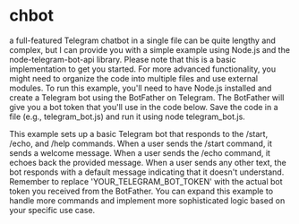 # chbot

a full-featured Telegram chatbot in a single file can be quite lengthy and complex, but I can provide you with a simple example using Node.js and the node-telegram-bot-api library. Please note that this is a basic implementation to get you started. For more advanced functionality, you might need to organize the code into multiple files and use external modules.
To run this example, you'll need to have Node.js installed and create a Telegram bot using the BotFather on Telegram. The BotFather will give you a bot token that you'll use in the code below. Save the code in a file (e.g., telegram_bot.js) and run it using node telegram_bot.js.

This example sets up a basic Telegram bot that responds to the /start, /echo, and /help commands. When a user sends the /start command, it sends a welcome message. When a user sends the /echo <message> command, it echoes back the provided message. When a user sends any other text, the bot responds with a default message indicating that it doesn't understand.
Remember to replace 'YOUR_TELEGRAM_BOT_TOKEN' with the actual bot token you received from the BotFather. You can expand this example to handle more commands and implement more sophisticated logic based on your specific use case.

